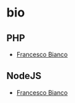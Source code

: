 # bio

## PHP
 - [Francesco Bianco](francescobianco.md)

## NodeJS
 - [Francesco Bianco](francescobianco.md)

